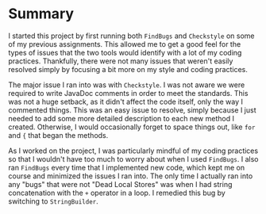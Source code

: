 # Summary
I started this project by first running both `FindBugs` and `Checkstyle` on some of my previous assignments.  This allowed me to get a good feel for the types of issues that the two tools would identify with a lot of my coding practices.  Thankfully, there were not many issues that weren't easily resolved simply by focusing a bit more on my style and coding practices.  

The major issue I ran into was with `Checkstyle`.  I was not aware we were required to write JavaDoc comments in order to meet the standards.  This was not a huge setback, as it didn't affect the code itself, only the way I commented things.  This was an easy issue to resolve, simply because I just needed to add some more detailed description to each new method I created.  Otherwise, I would occasionally forget to space things out, like `for` and `{` that began the methods.

As I worked on the project, I was particularly mindful of my coding practices so that I wouldn't have too much to worry about when I used `FindBugs`.  I also ran `FindBugs` every time that I implemented new code, which kept me on course and minimized the issues I ran into.  The only time I actually ran into any "bugs" that were not "Dead Local Stores" was when I had string concatenation with the `+` operator in a loop.  I remedied this bug by switching to `StringBuilder`.
